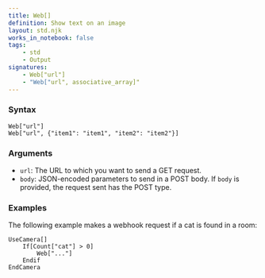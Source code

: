 ```yaml
---
title: Web[]
definition: Show text on an image
layout: std.njk
works_in_notebook: false
tags:
    - std
    - Output
signatures:
    - Web["url"]
    - "Web["url", associative_array]"
---
```


### Syntax

```
Web["url"]
Web["url", {"item1": "item1", "item2": "item2"}]
```

### Arguments

- `url`: The URL to which you want to send a GET request.
- `body`: JSON-encoded parameters to send in a POST body. If `body` is provided, the request sent has the POST type.

### Examples

The following example makes a webhook request if a cat is found in a room:

```
UseCamera[]
    If[Count["cat"] > 0]
        Web["..."]
    Endif
EndCamera
```
